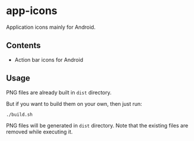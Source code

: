 # app-icons

Application icons mainly for Android.

## Contents

* Action bar icons for Android

## Usage

PNG files are already built in `dist` directory.

But if you want to build them on your own, then just run:

```sh
./build.sh
```

PNG files will be generated in `dist` directory.
Note that the existing files are removed while executing it.

